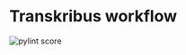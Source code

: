 Transkribus workflow
====================
![pylint score](https://mperlet.github.io/pybadge/badges/9.18.svg)
